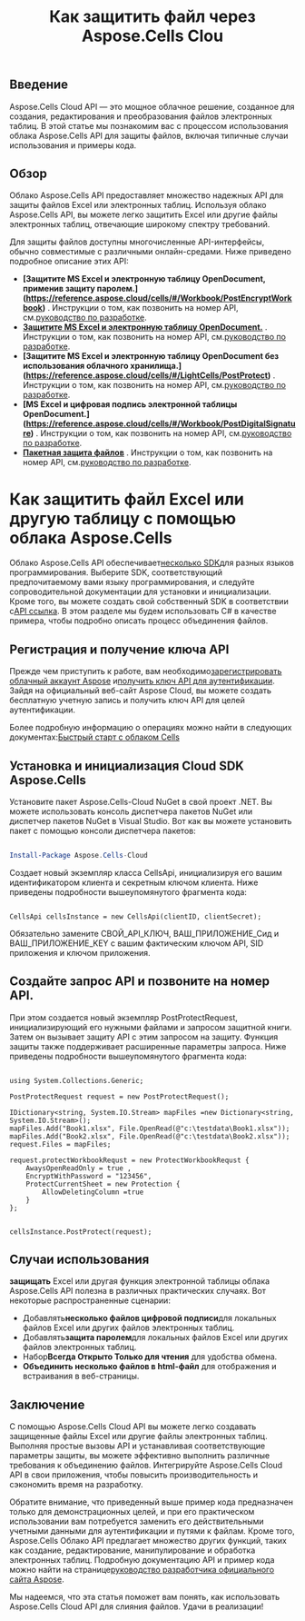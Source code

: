 ﻿---
title: Как защитить файл через Aspose.Cells Clou
type: docs
url: /ru/how-to-protect-file
description: Как защитить файл через облако Aspose.Cells
weight: 10
---
## Введение

Aspose.Cells Cloud API — это мощное облачное решение, созданное для создания, редактирования и преобразования файлов электронных таблиц. В этой статье мы познакомим вас с процессом использования облака Aspose.Cells API для защиты файлов, включая типичные случаи использования и примеры кода.

## Обзор

Облако Aspose.Cells API предоставляет множество надежных API для защиты файлов Excel или электронных таблиц. Используя облако Aspose.Cells API, вы можете легко защитить Excel или другие файлы электронных таблиц, отвечающие широкому спектру требований.


Для защиты файлов доступны многочисленные API-интерфейсы, обычно совместимые с различными онлайн-средами. Ниже приведено подробное описание этих API:

- **[Защитите MS Excel и электронную таблицу OpenDocument, применив защиту паролем.] (https://reference.aspose.cloud/cells/#/Workbook/PostEncryptWorkbook)** . Инструкции о том, как позвонить на номер API, см.[руководство по разработке](https://docs.aspose.cloud/cells/workbook/encrypt/).
- **[Защитите MS Excel и электронную таблицу OpenDocument.](https://reference.aspose.cloud/cells/#/Workbook/PostProtectWorkbook)** . Инструкции о том, как позвонить на номер API, см.[руководство по разработке](https://docs.aspose.cloud/cells/workbook/protect/).
- **[Защитите MS Excel и электронную таблицу OpenDocument без использования облачного хранилища.] (https://reference.aspose.cloud/cells/#/LightCells/PostProtect)** . Инструкции о том, как позвонить на номер API, см.[руководство по разработке](https://docs.aspose.cloud/cells/protect/without-using-storage/).
- **[MS Excel и цифровая подпись электронной таблицы OpenDocument.] (https://reference.aspose.cloud/cells/#/Workbook/PostDigitalSignature)** . Инструкции о том, как позвонить на номер API, см.[руководство по разработке](https://docs.aspose.cloud/cells/workbook/digital-signature/).
- **[Пакетная защита файлов](https://reference.aspose.cloud/cells/#/Batch/PostBatchProtect)** . Инструкции о том, как позвонить на номер API, см.[руководство по разработке](https://docs.aspose.cloud/cells/batch/protect/).


# Как защитить файл Excel или другую таблицу с помощью облака Aspose.Cells

 Облако Aspose.Cells API обеспечивает[несколько SDK](https://github.com/aspose-cells-cloud)для разных языков программирования. Выберите SDK, соответствующий предпочитаемому вами языку программирования, и следуйте сопроводительной документации для установки и инициализации. Кроме того, вы можете создать свой собственный SDK в соответствии с[API ссылка](https://reference.aspose.cloud/cells/). В этом разделе мы будем использовать C# в качестве примера, чтобы подробно описать процесс объединения файлов.


## Регистрация и получение ключа API

 Прежде чем приступить к работе, вам необходимо[зарегистрировать облачный аккаунт Aspose](https://id.containerize.com/signup) и[получить ключ API для аутентификации](https://dashboard.aspose.cloud/applications). Зайдя на официальный веб-сайт Aspose Cloud, вы можете создать бесплатную учетную запись и получить ключ API для целей аутентификации.

 Более подробную информацию о операциях можно найти в следующих документах:[Быстрый старт с облаком Cells](https://docs.aspose.cloud/cells/quickstart/)


## Установка и инициализация Cloud SDK Aspose.Cells

Установите пакет Aspose.Cells-Cloud NuGet в свой проект .NET. Вы можете использовать консоль диспетчера пакетов NuGet или диспетчер пакетов NuGet в Visual Studio.
Вот как вы можете установить пакет с помощью консоли диспетчера пакетов:

```Powershell

Install-Package Aspose.Cells-Cloud

```
Создает новый экземпляр класса CellsApi, инициализируя его вашим идентификатором клиента и секретным ключом клиента. Ниже приведены подробности вышеупомянутого фрагмента кода:

```CSharp

CellsApi cellsInstance = new CellsApi(clientID, clientSecret);

```

Обязательно замените СВОЙ_API_КЛЮЧ, ВАШ_ПРИЛОЖЕНИЕ_Сид и ВАШ_ПРИЛОЖЕНИЕ_KEY с вашим фактическим ключом API, SID приложения и ключом приложения.

## Создайте запрос API и позвоните на номер API.

При этом создается новый экземпляр PostProtectRequest, инициализирующий его нужными файлами и запросом защитной книги. Затем он вызывает защиту API с этим запросом на защиту. Функция защиты также поддерживает расширенные параметры запроса. Ниже приведены подробности вышеупомянутого фрагмента кода:


```CSharp

using System.Collections.Generic;

PostProtectRequest request = new PostProtectRequest();

IDictionary<string, System.IO.Stream> mapFiles =new Dictionary<string, System.IO.Stream>(); 
mapFiles.Add("Book1.xlsx", File.OpenRead(@"c:\testdata\Book1.xlsx"));
mapFiles.Add("Book2.xlsx", File.OpenRead(@"c:\testdata\Book2.xlsx"));
request.Files = mapFiles;

request.protectWorkbookRequst = new ProtectWorkbookRequst {
    AwaysOpenReadOnly = true ,
    EncryptWithPassword = "123456",
    ProtectCurrentSheet = new Protection { 
        AllowDeletingColumn =true
    }
};


cellsInstance.PostProtect(request);

```


## Случаи использования

**защищать** Excel или другая функция электронной таблицы облака Aspose.Cells API полезна в различных практических случаях. Вот некоторые распространенные сценарии:

-  Добавлять**несколько файлов цифровой подписи**для локальных файлов Excel или других файлов электронных таблиц.
-  Добавлять**защита паролем**для локальных файлов Excel или других файлов электронных таблиц.
-  Набор**Всегда Открыто Только для чтения** для удобства обмена.
- **Объединить несколько файлов в html-файл** для отображения и встраивания в веб-страницы.

## Заключение

С помощью Aspose.Cells Cloud API вы можете легко создавать защищенные файлы Excel или другие файлы электронных таблиц. Выполняя простые вызовы API и устанавливая соответствующие параметры защиты, вы можете эффективно выполнить различные требования к объединению файлов. Интегрируйте Aspose.Cells Cloud API в свои приложения, чтобы повысить производительность и сэкономить время на разработку.

 Обратите внимание, что приведенный выше пример кода предназначен только для демонстрационных целей, и при его практическом использовании вам потребуется заменить его действительными учетными данными для аутентификации и путями к файлам. Кроме того, Aspose.Cells Облако API предлагает множество других функций, таких как создание, редактирование, манипулирование и обработка электронных таблиц. Подробную документацию API и пример кода можно найти на странице[руководство разработчика официального сайта Aspose](/developer-guide/).

Мы надеемся, что эта статья поможет вам понять, как использовать Aspose.Cells Cloud API для слияния файлов. Удачи в реализации!

